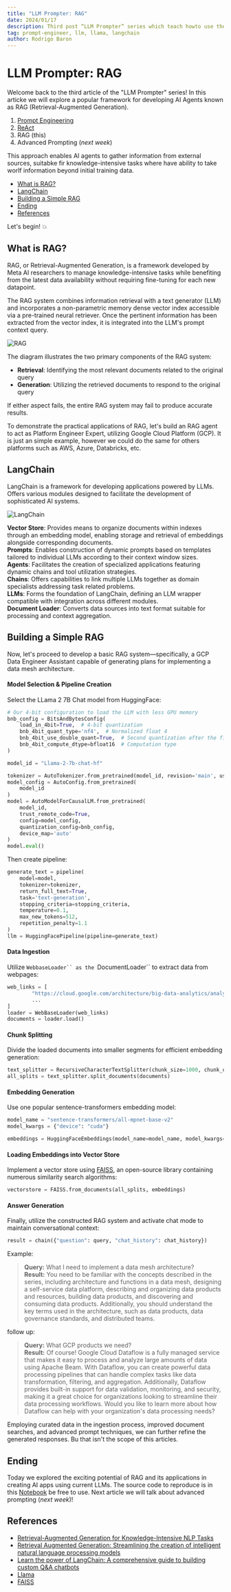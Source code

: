 ```yaml
---
title: "LLM Prompter: RAG"
date: 2024/01/17
description: Third post “LLM Prompter” series which teach howto use the power of the modern dragons (LLMs/Generative AI).
tag: prompt-engineer, llm, llama, langchain
author: Rodrigo Baron
---
```


# LLM Prompter: RAG

Welcome back to the third article  of the "LLM Prompter" series! In this articke we will explore a popular framework for developing AI Agents known as RAG (Retrieval-Augmented Generation).

1. [Prompt Engineering](llm-prompter-basics)
2. [ReAct](llm-prompter-react)
3. RAG (this)
4. Advanced Prompting (*next week*)

This approach enables AI agents to gather information from external sources, suitabke fir knowledge-intensive tasks where have ability to take worlf information beyond initial training data.

- [What is RAG?](#what-is-rag)
- [LangChain](#langchain)
- [Building a Simple RAG](#building-a-simple-rag)
- [Ending](#ending)
- [References](#references)

Let's begin! 💥

## What is RAG?

RAG, or Retrieval-Augmented Generation, is a framework developed by Meta AI researchers to manage knowledge-intensive tasks while benefiting from the latest data availability without requiring fine-tuning for each new datapoint.

The RAG system combines information retrieval with a text generator (LLM) and incorporates a non-parametric memory dense vector index accessible via a pre-trained neural retriever. Once the pertinent information has been extracted from the vector index, it is integrated into the LLM's prompt context query.

![RAG](/images/prompter/rag.png "Learn the power of LangChain: A comprehensive guide to building custom Q&A chatbots")

The diagram illustrates the two primary components of the RAG system:
* **Retrieval**: Identifying the most relevant documents related to the original query
* **Generation**: Utilizing the retrieved documents to respond to the original query

If either aspect fails, the entire RAG system may fail to produce accurate results.

To demonstrate the practical applications of RAG, let's build an RAG agent to act as Platform Engineer Expert, utilizing Google Cloud Platform (GCP). It is just an simple example, however we could do the same for others platforms such as AWS, Azure, Databricks, etc.

## LangChain

LangChain is a framework for developing applications powered by LLMs. Offers various modules designed to facilitate the development of sophisticated AI systems.

![LangChain](/images/prompter/langchain.png "Learn the power of LangChain: A comprehensive guide to building custom Q&A chatbots")

**Vector Store**: Provides means to organize documents within indexes through an embedding model, enabling storage and retrieval of embeddings alongside corresponding documents.  
**Prompts**: Enables construction of dynamic prompts based on templates tailored to individual LLMs according to their context window sizes.  
**Agents**: Facilitates the creation of specialized applications featuring dynamic chains and tool utilization strategies.  
**Chains**: Offers capabilities to link multiple LLMs together as domain specialists addressing task related problems.  
**LLMs**: Forms the foundation of LangChain, defining an LLM wrapper compatible with integration across different modules.  
**Document Loader**: Converts data sources into text format suitable for processing and context aggregation.  

## Building a Simple RAG

Now, let's proceed to develop a basic RAG system—specifically, a GCP Data Engineer Assistant capable of generating plans for implementing a data mesh architecture.

#### Model Selection & Pipeline Creation

Select the LLama 2 7B Chat model from HuggingFace:

```python
# Our 4-bit configuration to load the LLM with less GPU memory
bnb_config = BitsAndBytesConfig(
    load_in_4bit=True,  # 4-bit quantization
    bnb_4bit_quant_type='nf4',  # Normalized float 4
    bnb_4bit_use_double_quant=True,  # Second quantization after the first
    bnb_4bit_compute_dtype=bfloat16  # Computation type
)

model_id = "Llama-2-7b-chat-hf"

tokenizer = AutoTokenizer.from_pretrained(model_id, revision='main', use_fast=True, trust_remote_code=True)
model_config = AutoConfig.from_pretrained(
    model_id
)
model = AutoModelForCausalLM.from_pretrained(
    model_id,
    trust_remote_code=True,
    config=model_config,
    quantization_config=bnb_config,
    device_map='auto'
)
model.eval()
```

Then create pipeline:


```python
generate_text = pipeline(
    model=model, 
    tokenizer=tokenizer,
    return_full_text=True,
    task='text-generation',
    stopping_criteria=stopping_criteria,
    temperature=0.1,
    max_new_tokens=512,
    repetition_penalty=1.1
)
llm = HuggingFacePipeline(pipeline=generate_text)
```

#### Data Ingestion

Utilize `WebbaseLoader`` as the `DocumentLoader`` to extract data from webpages:

```python
web_links = [
		"https://cloud.google.com/architecture/big-data-analytics/analytics-lakehouse",
		...
]
loader = WebBaseLoader(web_links)
documents = loader.load()
```

#### Chunk Splitting

Divide the loaded documents into smaller segments for efficient embedding generation:

```python
text_splitter = RecursiveCharacterTextSplitter(chunk_size=1000, chunk_overlap=20)
all_splits = text_splitter.split_documents(documents)
```

#### Embedding Generation

Use one popular sentence-transformers embedding model:

```python
model_name = "sentence-transformers/all-mpnet-base-v2"
model_kwargs = {"device": "cuda"}

embeddings = HuggingFaceEmbeddings(model_name=model_name, model_kwargs=model_kwargs)
```

#### Loading Embeddings into Vector Store

Implement a vector store using [FAISS](https://github.com/facebookresearch/faiss), an open-source library containing numerous similarity search algorithms:

```python
vectorstore = FAISS.from_documents(all_splits, embeddings)
```

#### Answer Generation

Finally, utilize the constructed RAG system and activate chat mode to maintain conversational context:

```python
result = chain({"question": query, "chat_history": chat_history})
```

Example:
> 
> **Query:** What I need to implement a data mesh architecture?  
> **Result:** You need to be familiar with the concepts described in the series, including architecture and functions in a data mesh, designing a self-service data platform, describing and organizing data products and resources, building data products, and discovering and consuming data products. Additionally, you should understand the key terms used in the architecture, such as data products, data governance standards, and distributed teams.

follow up:

> 
> **Query:** What GCP products we need?  
> **Result:** Of course! Google Cloud Dataflow is a fully managed service that makes it easy to process and analyze large amounts of data using Apache Beam. With Dataflow, you can create powerful data processing pipelines that can handle complex tasks like data transformation, filtering, and aggregation. Additionally, Dataflow provides built-in support for data validation, monitoring, and security, making it a great choice for organizations looking to streamline their data processing workflows. Would you like to learn more about how Dataflow can help with your organization's data processing needs?

Employing curated data in the ingestion process, improved document searches, and advanced prompt techniques, we can further refine the generated responses. Bu that isn't the scope of this articles.

## Ending

Today we explored the exciting potential of RAG and its applications in creating AI apps using current LLMs. The source code to reproduce is in this [Notebook](https://github.com/rodrigobaron/site_contet/blob/main/3_rag.ipynb) be free to use. Next article we will talk about advanced prompting (*next week*)!

## ****References****

- [Retrieval-Augmented Generation for Knowledge-Intensive NLP Tasks](https://arxiv.org/abs/2005.11401)  
- [Retrieval Augmented Generation: Streamlining the creation of intelligent natural language processing models](https://ai.meta.com/blog/retrieval-augmented-generation-streamlining-the-creation-of-intelligent-natural-language-processing-models/)  
- [Learn the power of LangChain: A comprehensive guide to building custom Q&A chatbots](https://datasciencedojo.com/blog/understanding-langchain/#Overview_of_LangChain_modules)  
- [Llama](https://ai.meta.com/llama/)  
- [FAISS](https://github.com/facebookresearch/faiss)  